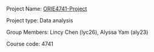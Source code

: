 Project Name: [ORIE4741-Project](https://github.com/AlyssaYam/ORIE4741-Project)

Project type: Data analysis

Group Members: Lincy Chen (lyc26), Alyssa Yam (aly23)

Course code: 4741
